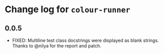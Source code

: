 # Change log for `colour-runner`

## 0.0.5

- FIXED: Multiline test class docstrings were displayed as blank strings.
  Thanks to @nilya for the report and patch.
